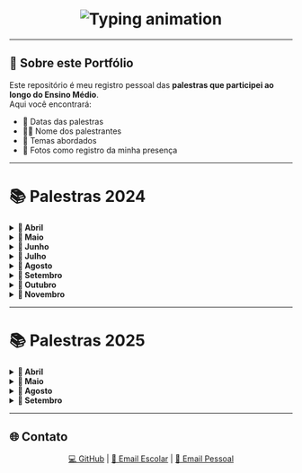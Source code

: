 <!-- Cabeçalho com efeito máquina de escrever -->
<h1 align="center">
  <img src="https://readme-typing-svg.herokuapp.com?font=Fira+Code&size=28&pause=1000&color=00C853&center=true&vCenter=true&width=800&lines=Portfólio+de+Palestras;Registro+do+meu+aprendizado+no+Ensino+Médio" alt="Typing animation" />
</h1>

---

## 🎤 Sobre este Portfólio
Este repositório é meu registro pessoal das **palestras que participei ao longo do Ensino Médio**.  
Aqui você encontrará:
- 📅 Datas das palestras  
- 👨‍🏫 Nome dos palestrantes  
- 📝 Temas abordados  
- 📸 Fotos como registro da minha presença  

---

# 📚 Palestras 2024

<details>
  <summary><strong>📅 Abril</strong></summary>
  <br>

  **08/04/2024 — Criatividade e Inovação: Um Desafio Constante**  
  *Palestrante:* Eduardo Von (Itix)  
  *Local:* Presencial na sede  

  ![Foto da palestra](fotos/2024/08-04-criatividade.jpg)  

</details>

<details>
  <summary><strong>📅 Maio</strong></summary>
  <br>

  **23/05/2024 — As possibilidades da IA no mercado de trabalho**  
  *Palestrante:* Guilherme Bastos (Tegra) — Presencial na sede  

  **27/05/2024 — Liderança e Gestão 3.0**  
  *Palestrante:* Victor Palencia (Eduzz) — Online  

</details>

<details>
  <summary><strong>📅 Junho</strong></summary>
  <br>

  **18/06/2024 — Explorando Homelabs: Como criar seu próprio ambiente de desenvolvimento pode transformar sua carreira em TI**  
  *Palestrante:* Edmilson (Itix) — Presencial na sede  

</details>

<details>
  <summary><strong>📅 Julho</strong></summary>
  <br>

  **31/07/2024 — Hacker do bem e a segurança digital no dia a dia**  
  *Palestrante:* Luiz Milagres (Eduzz) — Online  

</details>

<details>
  <summary><strong>📅 Agosto</strong></summary>
  <br>

  **27/08/2024 — Você é uma pessoa organizada?**  
  *Palestrantes:* Vinicius e Michele (Eduzz) — Online  

  **28/08/2024 — Fluxo de Operações Comercial**  
  *Palestrantes:* André Lopes e Tamiris Marciano (Uno) — Online  

</details>

<details>
  <summary><strong>📅 Setembro</strong></summary>
  <br>

  **05/09/2024 — Quais as tendências da área de TI com a virada da IA Generativa e outras tecnologias**  
  *Palestrante:* Guilherme Bastos (Tegra) — Presencial na Fatec  

  **13/09/2024 — Hard Skills e Soft Skills**  
  *Palestrante:* Liliane Pereira (Uno) — Online  

  **19/09/2024 — Ingressando no mercado de trabalho – Autoconhecimento e Marca Pessoal**  
  *Palestrante:* Liliane Pereira (Uno) — Online  

  **24/09/2024 — Capricho: skill cada vez mais raro no mercado**  
  *Palestrante:* Luiz Milagres (Eduzz) — Online  

</details>

<details>
  <summary><strong>📅 Outubro</strong></summary>
  <br>

  **09/10/2024 — Desenvolvimento Low Code**  
  *Palestrante:* Guilherme Bastos (Tegra) — Presencial  

  **17/10/2024 — Preparando-se para o amanhã: da ETEC/FATEC para o mundo**  
  *Palestrante:* Flávia Freitas (Fundação Iochpe) — YouTube  

</details>

<details>
  <summary><strong>📅 Novembro</strong></summary>
  <br>

  **04/11/2024 — A revolução da Web3 e a propriedade digital**  
  *Palestrantes:* Caio Matos e Alexandre Cruz (Fundação Iochpe) — YouTube  

  **05/11/2024 — A revolução da Web3 e a propriedade digital**  
  *Palestrante:* Caio Matos (Fundação Iochpe) — Presencial  

</details>

---

# 📚 Palestras 2025

<details>
  <summary><strong>📅 Abril</strong></summary>
  <br>

  **10/04/2025 — Os Desafios do primeiro emprego em TI**  
  *Palestrante:* Tiago Baldo (Eduzz) — Online pelo Teams  

  **16/04/2025 — Palestras da Tegra**  
  - Matheus Dias: *Troca/Início de Carreira*  
  - Tamirez: *Estagiário buscando efetivação*  
  - Matheus Jorge: *Utilizando IA no dia a dia do trabalho*  
  - Raissa: *Gestão de Suporte*  
  *Local:* Presencial no auditório da Fatec  

  **23/04/2025 — LinkedIn e Marca Pessoal**  
  *Palestrante:* Priscila (Eduzz) — Online pelo Teams  

</details>

<details>
  <summary><strong>📅 Maio</strong></summary>
  <br>

  **12/05/2025 — Inteligência artificial**  
  *Palestrante:* (não lembrado) — Presencial na Fatec  

  **13/05/2025 — Empreendedorismo e Inovação na Tecnologia**  
  *Palestrantes:* Renata Paques e Luciana Ogusco (Eduzz) — Online pelo Teams  

</details>

<details>
  <summary><strong>📅 Agosto</strong></summary>
  <br>

  **20/08/2025 — Produtividade e Organização**  
  *Palestrantes:* Renata Paques e Henrico (Eduzz) — Online pelo Teams  

  **27/08/2025 — Treinamento de Banco de Dados**  
  *Palestrantes:* Andreia, Raissa e Rafael (Itix) — Presencial na Fatec  

</details>

<details>
  <summary><strong>📅 Setembro</strong></summary>
  <br>

  **03/09/2025 — Segurança da Informação e Cibersegurança**  
  *Palestrantes:* Renata Paques e Guilherme Mattos (Eduzz) — Online pelo Teams  

</details>

---

## 🌐 Contato
<p align="center">
  <a href="https://github.com/Felipe-Reis-16" target="_blank">💻 GitHub</a> |
  <a href="mailto:felipe.reis77@etec.sp.gov.br">📧 Email Escolar</a> |
  <a href="mailto:reis.felipeaugusto@gmail.com">📧 Email Pessoal</a>
</p>
